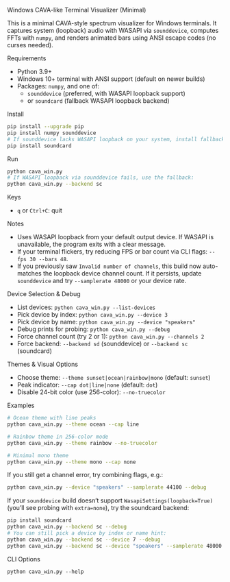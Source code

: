 Windows CAVA-like Terminal Visualizer (Minimal)

This is a minimal CAVA-style spectrum visualizer for Windows terminals. It captures system (loopback) audio with WASAPI via `sounddevice`, computes FFTs with `numpy`, and renders animated bars using ANSI escape codes (no curses needed).

Requirements
- Python 3.9+
- Windows 10+ terminal with ANSI support (default on newer builds)
- Packages: `numpy`, and one of:
  - `sounddevice` (preferred, with WASAPI loopback support)
  - or `soundcard` (fallback WASAPI loopback backend)

Install
```bash
pip install --upgrade pip
pip install numpy sounddevice
# If sounddevice lacks WASAPI loopback on your system, install fallback:
pip install soundcard
```

Run
```bash
python cava_win.py
# If WASAPI loopback via sounddevice fails, use the fallback:
python cava_win.py --backend sc
```

Keys
- `q` or `Ctrl+C`: quit

Notes
- Uses WASAPI loopback from your default output device. If WASAPI is unavailable, the program exits with a clear message.
- If your terminal flickers, try reducing FPS or bar count via CLI flags: `--fps 30 --bars 48`.
- If you previously saw `Invalid number of channels`, this build now auto-matches the loopback device channel count. If it persists, update `sounddevice` and try `--samplerate 48000` or your device rate.

Device Selection & Debug
- List devices: `python cava_win.py --list-devices`
- Pick device by index: `python cava_win.py --device 3`
- Pick device by name: `python cava_win.py --device "speakers"`
- Debug prints for probing: `python cava_win.py --debug`
- Force channel count (try 2 or 1): `python cava_win.py --channels 2`
- Force backend: `--backend sd` (sounddevice) or `--backend sc` (soundcard)

Themes & Visual Options
- Choose theme: `--theme sunset|ocean|rainbow|mono` (default: `sunset`)
- Peak indicator: `--cap dot|line|none` (default: `dot`)
- Disable 24-bit color (use 256-color): `--no-truecolor`

Examples
```bash
# Ocean theme with line peaks
python cava_win.py --theme ocean --cap line

# Rainbow theme in 256-color mode
python cava_win.py --theme rainbow --no-truecolor

# Minimal mono theme
python cava_win.py --theme mono --cap none
```

If you still get a channel error, try combining flags, e.g.:
```bash
python cava_win.py --device "speakers" --samplerate 44100 --debug
```

If your `sounddevice` build doesn’t support `WasapiSettings(loopback=True)` (you’ll see probing with `extra=none`), try the soundcard backend:
```bash
pip install soundcard
python cava_win.py --backend sc --debug
# You can still pick a device by index or name hint:
python cava_win.py --backend sc --device 7 --debug
python cava_win.py --backend sc --device "speakers" --samplerate 48000 --debug
```

CLI Options
```text
python cava_win.py --help
```

